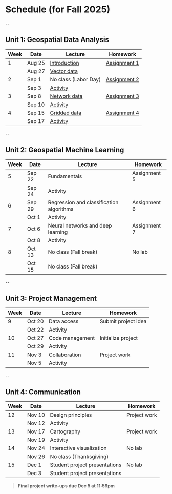 # Schedule (for Fall 2025)
--
## Unit 1: Geospatial Data Analysis

| Week | Date    | Lecture                     | Homework       |
|------|---------|-----------------------------|----------------|
| 1    | Aug 25  | [Introduction](../lectures/week1/lecture-1.md)                | [Assignment 1](../labs/week1/assignment1.md)   |
|      | Aug 27  | [Vector data](../lectures/week2/lecture-2.ipynb)                 |                |
| 2    | Sep 1   | No class (Labor Day)        | [Assignment 2](../labs/week1/assignment2.md)   |
|      | Sep 3   | [Activity](../activities/week1/activity-01.md)                    |                |
| 3    | Sep 8   | [Network data](../lectures/week2/lecture-3.ipynb)                | [Assignment 3](../labs/week1/assignment3.md)   |
|      | Sep 10  | [Activity](../activities/week1/activity-02.md)                    |                |
| 4    | Sep 15  | [Gridded data](../lectures/week2/lecture-4a.ipynb)                | [Assignment 4](../labs/week1/assignment4.md)   |
|      | Sep 17  | [Activity](../activities/week1/activity-03.md)                    |                |
--

## Unit 2: Geospatial Machine Learning

| Week | Date    | Lecture                                     | Homework       |
|------|---------|---------------------------------------------|----------------|
| 5    | Sep 22  | Fundamentals                                | Assignment 5   |
|      | Sep 24  | Activity                                    |                |
| 6    | Sep 29  | Regression and classification algorithms    | Assignment 6   |
|      | Oct 1   | Activity                                    |                |
| 7    | Oct 6   | Neural networks and deep learning           | Assignment 7   |
|      | Oct 8   | Activity                                    |                |
| 8    | Oct 13  | No class (Fall break)                       | No lab         |
|      | Oct 15  | No class (Fall break)                       |                |
--
## Unit 3: Project Management

| Week | Date    | Lecture           | Homework            |
|------|---------|-------------------|---------------------|
| 9    | Oct 20  | Data access       | Submit project idea |
|      | Oct 22  | Activity          |                     |
| 10   | Oct 27  | Code management   | Initialize project  |
|      | Oct 29  | Activity          |                     |
| 11   | Nov 3   | Collaboration     | Project work        |
|      | Nov 5   | Activity          |                     |

--

## Unit 4: Communication

| Week | Date    | Lecture                  | Homework       |
|------|---------|--------------------------|----------------|
| 12   | Nov 10  | Design principles         | Project work   |
|      | Nov 12  | Activity                  |                |
| 13   | Nov 17  | Cartography               | Project work   |
|      | Nov 19  | Activity                  |                |
| 14   | Nov 24  | Interactive visualization | No lab         |
|      | Nov 26  | No class (Thanksgiving)   |                |
| 15   | Dec 1   | Student project presentations | No lab     |
|      | Dec 3   | Student project presentations |           |

> **Final project write-ups due Dec 5 at 11:59pm**